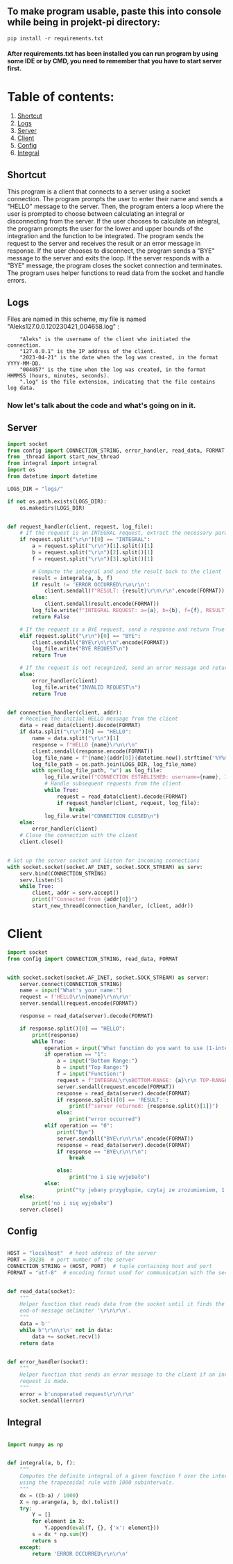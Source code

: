 ## To make program usable, paste this into console while being in projekt-pi directory:

```
pip install -r requirements.txt
```

<h4> After requirements.txt has been installed you can run program by using some IDE or by CMD, you need to remember that you have to start server first. </h4>

# Table of contents:

1. [Shortcut](#shortcut)
2. [Logs](#logs)
3. [Server](#server)
4. [Client](#client)
5. [Config](#config)
6. [Integral](#integral)

## Shortcut
This program is a client that connects to a server using a socket connection. The program prompts the user to enter their name and sends a "HELLO" message to the server. Then, the program enters a loop where the user is prompted to choose between calculating an integral or disconnecting from the server. If the user chooses to calculate an integral, the program prompts the user for the lower and upper bounds of the integration and the function to be integrated. The program sends the request to the server and receives the result or an error message in response. If the user chooses to disconnect, the program sends a "BYE" message to the server and exits the loop. If the server responds with a "BYE" message, the program closes the socket connection and terminates. The program uses helper functions to read data from the socket and handle errors.




## Logs

Files are named in this scheme, my file is named "Aleks127.0.0.120230421_004658.log" :

```.log
    "Aleks" is the username of the client who initiated the connection.
    "127.0.0.1" is the IP address of the client.
    "2023-04-21" is the date when the log was created, in the format YYYY-MM-DD.
    "004057" is the time when the log was created, in the format HHMMSS (hours, minutes, seconds).
    ".log" is the file extension, indicating that the file contains log data.
```

<h3>Now let's talk about the code and what's going on in it.

## Server

```python
import socket
from config import CONNECTION_STRING, error_handler, read_data, FORMAT
from _thread import start_new_thread
from integral import integral
import os
from datetime import datetime

LOGS_DIR = "logs/"

if not os.path.exists(LOGS_DIR):
    os.makedirs(LOGS_DIR)


def request_handler(client, request, log_file):
    # If the request is an INTEGRAL request, extract the necessary parameters
    if request.split("\r\n")[0] == "INTEGRAL":
        a = request.split("\r\n")[1].split()[1]
        b = request.split("\r\n")[2].split()[1]
        f = request.split("\r\n")[3].split()[1]

        # Compute the integral and send the result back to the client
        result = integral(a, b, f)
        if result != 'ERROR OCCURRED\r\n\r\n':
            client.sendall(f"RESULT: {result}\r\n\r\n".encode(FORMAT))
        else:
            client.sendall(result.encode(FORMAT))
        log_file.write(f"INTEGRAL REQUEST: a={a}, b={b}, f={f}, RESULT: {result}\n")
        return False

    # If the request is a BYE request, send a response and return True to break the loop
    elif request.split("\r\n")[0] == "BYE":
        client.sendall("BYE\r\n\r\n".encode(FORMAT))
        log_file.write("BYE REQUEST\n")
        return True

    # If the request is not recognized, send an error message and return True to break the loop
    else:
        error_handler(client)
        log_file.write("INVALID REQUEST\n")
        return True


def connection_handler(client, addr):
    # Receive the initial HELLO message from the client
    data = read_data(client).decode(FORMAT)
    if data.split("\r\n")[0] == "HELLO":
        name = data.split("\r\n")[1]
        response = f"HELLO {name}\r\n\r\n"
        client.sendall(response.encode(FORMAT))
        log_file_name = f"{name}{addr[0]}{datetime.now().strftime('%Y%m%d_%H%M%S')}.log"
        log_file_path = os.path.join(LOGS_DIR, log_file_name)
        with open(log_file_path, "w") as log_file:
            log_file.write(f"CONNECTION ESTABLISHED: username={name}, IP={addr[0]}\n")
            # Handle subsequent requests from the client
            while True:
                request = read_data(client).decode(FORMAT)
                if request_handler(client, request, log_file):
                    break
            log_file.write("CONNECTION CLOSED\n")
    else:
        error_handler(client)
    # Close the connection with the client
    client.close()


# Set up the server socket and listen for incoming connections
with socket.socket(socket.AF_INET, socket.SOCK_STREAM) as serv:
    serv.bind(CONNECTION_STRING)
    serv.listen(5)
    while True:
        client, addr = serv.accept()
        print(f"Connected from {addr[0]}")
        start_new_thread(connection_handler, (client, addr))
```

# Client

```python
import socket
from config import CONNECTION_STRING, read_data, FORMAT


with socket.socket(socket.AF_INET, socket.SOCK_STREAM) as server:
    server.connect(CONNECTION_STRING)
    name = input("What's your name:")
    request = f'HELLO\r\n{name}\r\n\r\n'
    server.sendall(request.encode(FORMAT))

    response = read_data(server).decode(FORMAT)

    if response.split()[0] == "HELLO":
        print(response)
        while True:
            operation = input('What function do you want to use (1-integral, 0-disconnect):')
            if operation == "1":
                a = input("Bottom Range:")
                b = input("Top Range:")
                f = input("Function:")
                request = f"INTEGRAL\r\nBOTTOM-RANGE: {a}\r\n TOP-RANGE: {b}\r\n FUNCTION: {f}\r\n\r\n"
                server.sendall(request.encode(FORMAT))
                response = read_data(server).decode(FORMAT)
                if response.split()[0] == 'RESULT:':
                    print(f"server returned: {response.split()[1]}")
                else:
                    print("error occurred")
            elif operation == "0":
                print("Bye")
                server.sendall("BYE\r\n\r\n".encode(FORMAT))
                response = read_data(server).decode(FORMAT)
                if response == "BYE\r\n\r\n":
                    break

                else:
                    print("no i się wyjebało")
            else:
                print("ty jebany przygłupie, czytaj ze zrozumieniem, 1 albo 0")
    else:
        print('no i się wyjebało')
    server.close()
```

## Config

```python

HOST = "localhost"  # host address of the server
PORT = 39236  # port number of the server
CONNECTION_STRING = (HOST, PORT)  # tuple containing host and port
FORMAT = "utf-8"  # encoding format used for communication with the server


def read_data(socket):
    """
    Helper function that reads data from the socket until it finds the
    end-of-message delimiter '\r\n\r\n'.
    """
    data = b''
    while b'\r\n\r\n' not in data:
        data += socket.recv(1)
    return data


def error_handler(socket):
    """
    Helper function that sends an error message to the client if an invalid
    request is made.
    """
    error = b'unoperated request\r\n\r\n'
    socket.sendall(error)
```

## Integral

```python

import numpy as np


def integral(a, b, f):
    """
    Computes the definite integral of a given function f over the interval [a, b]
    using the trapezoidal rule with 1000 subintervals.
    """
    dx = ((b-a) / 1000)
    X = np.arange(a, b, dx).tolist()
    try:
        Y = []
        for element in X:
            Y.append(eval(f, {}, {'x': element}))
        s = dx * np.sum(Y)
        return s
    except:
        return 'ERROR OCCURRED\r\n\r\n'
```
